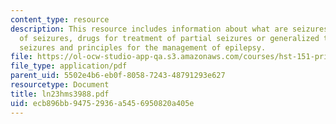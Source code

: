 ```yaml
---
content_type: resource
description: This resource includes information about what are seizures, classification
  of seizures, drugs for treatment of partial seizures or generalized tonic-clonic
  seizures and principles for the management of epilepsy.
file: https://ol-ocw-studio-app-qa.s3.amazonaws.com/courses/hst-151-principles-of-pharmacology-spring-2005/ecb896bb94752936a5456950820a405e_ln23hms3988.pdf
file_type: application/pdf
parent_uid: 5502e4b6-eb0f-8058-7243-48791293e627
resourcetype: Document
title: ln23hms3988.pdf
uid: ecb896bb-9475-2936-a545-6950820a405e
---
```

